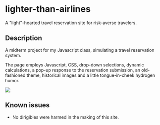 # lighter-than-airlines

A "light"-hearted travel reservation site for risk-averse travelers.

## Description

A midterm project for my Javascript class, simulating a travel 
reservation system.

The page employs Javascript, CSS, drop-down selections, 
dynamic calculations, a pop-up response to the reservation
submission, an old-fashioned theme, historical images and a 
little tongue-in-cheek hydrogen humor.

<img src="https://github.com/Mikibits/lighter-than-airlines/blob/master/screenshot.png">

## Known issues

- No dirigibles were harmed in the making of this site.
